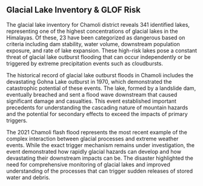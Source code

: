 ## Glacial Lake Inventory & GLOF Risk


The glacial lake inventory for Chamoli district reveals 341 identified lakes, representing one of the highest concentrations of glacial lakes in the Himalayas. Of these, 23 have been categorized as dangerous based on criteria including dam stability, water volume, downstream population exposure, and rate of lake expansion. These high-risk lakes pose a constant threat of glacial lake outburst flooding that can occur independently or be triggered by extreme precipitation events such as cloudbursts.

The historical record of glacial lake outburst floods in Chamoli includes the devastating Gohna Lake outburst in 1970, which demonstrated the catastrophic potential of these events. The lake, formed by a landslide dam, eventually breached and sent a flood wave downstream that caused significant damage and casualties. This event established important precedents for understanding the cascading nature of mountain hazards and the potential for secondary effects to exceed the impacts of primary triggers.

The 2021 Chamoli flash flood represents the most recent example of the complex interaction between glacial processes and extreme weather events. While the exact trigger mechanism remains under investigation, the event demonstrated how rapidly glacial hazards can develop and how devastating their downstream impacts can be. The disaster highlighted the need for comprehensive monitoring of glacial lakes and improved understanding of the processes that can trigger sudden releases of stored water and debris.
